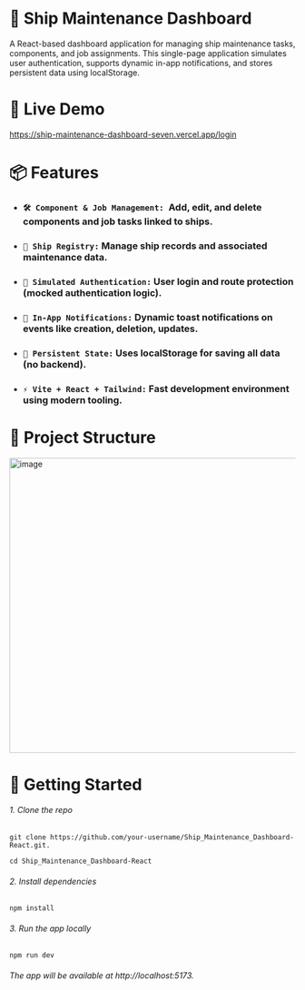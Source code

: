  # 🚢 Ship Maintenance Dashboard
A React-based dashboard application for managing ship maintenance tasks, components, and job assignments. This single-page application simulates user authentication, supports dynamic in-app notifications, and stores persistent data using localStorage.

# 🔗 Live Demo
https://ship-maintenance-dashboard-seven.vercel.app/login


# 📦 Features
 * ### ```🛠 Component & Job Management: ```Add, edit, and delete components and job tasks linked to ships.
 *  ### ```🧭 Ship Registry:``` Manage ship records and associated maintenance data.
 * ### ```🔐 Simulated Authentication:``` User login and route protection (mocked authentication logic).
 * ### ```🧠 In-App Notifications:``` Dynamic toast notifications on events like creation, deletion, updates.
 * ### ```💾 Persistent State:``` Uses localStorage for saving all data (no backend).
 * ### ```⚡ Vite + React + Tailwind:``` Fast development environment using modern tooling.

# 📁 Project Structure
<img width="520" alt="image" src="https://github.com/user-attachments/assets/23bc5dca-81ad-4af7-b115-2f0d6c183e48" />

# 🚀 Getting Started
###### 1. Clone the repo
```
git clone https://github.com/your-username/Ship_Maintenance_Dashboard-React.git.

cd Ship_Maintenance_Dashboard-React
```
###### 2. Install dependencies
```
npm install
```
###### 3. Run the app locally
```
npm run dev
```
######  The app will be available at http://localhost:5173.
